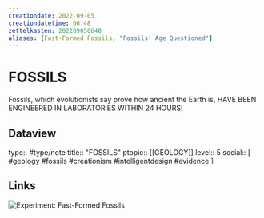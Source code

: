 ```yaml
---
creationdate: 2022-09-05
creationdatetime: 06:48
zettelkasten: 202209050648
aliases: [Fast-Formed Fossils, "Fossils' Age Questioned"]
---
```

# FOSSILS
Fossils, which evolutionists say prove how ancient the Earth is, HAVE BEEN ENGINEERED IN LABORATORIES WITHIN 24 HOURS!

## Dataview
type:: #type/note
title:: "FOSSILS"
ptopic:: [[GEOLOGY]]
level:: 5
social:: [ #geology #fossils #creationism #intelligentdesign #evidence ]

## Links
![Experiment: Fast-Formed Fossils](https://answersingenesis.org/fossils/how-are-fossils-formed/experiment-fast-formed-fossils/)